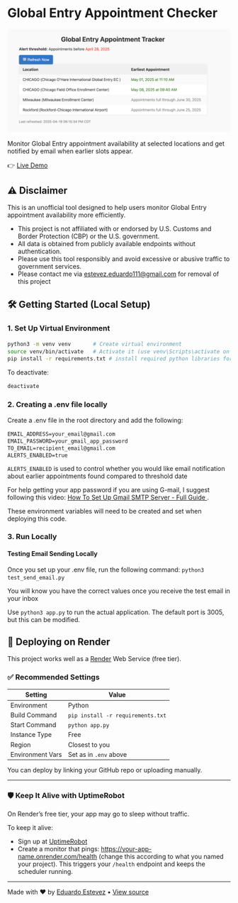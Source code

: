 # Global Entry Appointment Checker

![Global Entry Checker UI](static/preview.png "Live dashboard showing appointment availability")

Monitor Global Entry appointment availability at selected locations and get notified by email when earlier slots appear.

👉 [Live Demo](https://global-entry-appt-checker.onrender.com/)

## ⚠️ Disclaimer

This is an unofficial tool designed to help users monitor Global Entry appointment availability more efficiently.

- This project is not affiliated with or endorsed by U.S. Customs and Border Protection (CBP) or the U.S. government.
- All data is obtained from publicly available endpoints without authentication.
- Please use this tool responsibly and avoid excessive or abusive traffic to government services.
- Please contact me via estevez.eduardo111@gmail.com for removal of this project

## 🛠️ Getting Started (Local Setup)

### 1. Set Up Virtual Environment

```bash
python3 -m venv venv       # Create virtual environment
source venv/bin/activate   # Activate it (use venv\Scripts\activate on Windows)
pip install -r requirements.txt # install required python libraries for this project
```

To deactivate:
```bash
deactivate
```

### 2. Creating a .env file locally
Create a .env file in the root directory and add the following:

```dotenv
EMAIL_ADDRESS=your_email@gmail.com
EMAIL_PASSWORD=your_gmail_app_password
TO_EMAIL=recipient_email@gmail.com
ALERTS_ENABLED=true
```

`ALERTS_ENABLED` is used to control whether you would like email notification about earlier appointments found compared to threshold date

For help getting your app password if you are using G-mail, I suggest following this video: [How To Set Up Gmail SMTP Server - Full Guide
](https://www.youtube.com/watch?v=ZfEK3WP73eY).

These environment variables will need to be created and set when deploying this code.

### 3. Run Locally

#### Testing Email Sending Locally
Once you set up your .env file, run the following command: `python3 test_send_email.py`

You will know you have the correct values once you receive the test email in your inbox

Use `python3 app.py` to run the actual application. The default port is 3005, but this can be modified.

## 🚀 Deploying on Render

This project works well as a [Render](https://render.com/) Web Service (free tier).

### ✅ Recommended Settings

| Setting         | Value                          |
|----------------|----------------------------------|
| Environment     | Python                         |
| Build Command   | `pip install -r requirements.txt` |
| Start Command   | `python app.py`                |
| Instance Type   | Free                            |
| Region          | Closest to you                  |
| Environment Vars| Set as in `.env` above          |

You can deploy by linking your GitHub repo or uploading manually.

---

### 🛡️ Keep It Alive with UptimeRobot

On Render’s free tier, your app may go to sleep without traffic.

To keep it alive:
- Sign up at [UptimeRobot](https://uptimerobot.com/)
- Create a monitor that pings: https://your-app-name.onrender.com/health (change this according to what you named your project). This triggers your `/health` endpoint and keeps the scheduler running.

---

Made with ❤️ by [Eduardo Estevez](mailto:estevez.eduardo111@gmail.com) • [View source](https://github.com/eestevez123/global-entry-appt-checker)